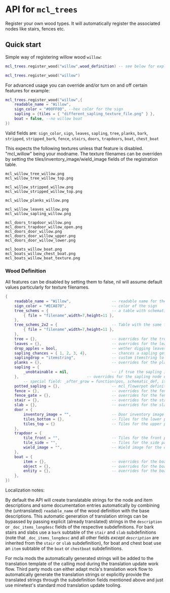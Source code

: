 # API for `mcl_trees`

Register your own wood types. It will automatically register the associated nodes like stairs, fences etc.

## Quick start

Simple way of registering willow wood `willow`:

```lua
mcl_trees.register_wood("willow",wood_definition) -- see below for explanation of wood definition
```

```lua
mcl_trees.register_wood("willow")
```

For advanced usage you can override and/or turn on and off certain features for example:

```lua
mcl_trees.register_wood("willow",{
    readable_name = "Willow",
	sign_color = "#00FF00", --hex color for the sign
	sapling = {tiles = { "different_sapling_texture_file.png" } },
	boat = false, --no willow boat
})
```

Valid fields are: `sign_color`, `sign`, `leaves`, `sapling`, `tree`, `planks`, `bark`, `stripped`, `stripped_bark`, `fence`, `stairs`, `doors`, `trapdoors`, `boat`, `chest_boat`

This expects the following textures unless that feature is disabled. "mcl_willow" being your modname.
The texture filenames can be overriden by setting the tiles/inventory_image/wield_image fields of the registration table.

```
mcl_willow_tree_willow.png
mcl_willow_tree_willow_top.png

mcl_willow_stripped_willow.png
mcl_willow_stripped_willow_top.png

mcl_willow_planks_willow.png

mcl_willow_leaves_willow.png
mcl_willow_sapling_willow.png

mcl_doors_trapdoor_willow.png
mcl_doors_trapdoor_willow_open.png
mcl_doors_door_willow.png
mcl_doors_door_willow_upper.png
mcl_doors_door_willow_lower.png

mcl_boats_willow_boat.png
mcl_boats_willow_chest_boat.png
mcl_boats_willow_boat_texture.png
```

### Wood Definition
All features can be disabled by setting them to false, nil will assume default values particularly for texture filenames.

```lua
{
    readable_name = "Willow",                  -- readable name for the tree type
	sign_color = "#ECA870",                    -- color of the sign
	tree_schems = {                            -- a table with schematics for tree growth from sapling, , no attempts to grow a normal tree will be made if this is absent.
		{ file = "filename",width=7,height=11 },
	},
	tree_schems_2x2 = {                        -- Table with the same format as above containing schematics to be grown from 2x2 saplings, no attempts to grow a 2x2 tree will be made if this is absent.
		{ file = "filename",width=7,height=11 },
	},
	tree = {},                                 -- overrides for the tree/log node definition
	leaves = {},                               -- overrides for the leaves node definition
	drop_apples = bool,                        -- wether digging leaves may drop apples
	sapling_chances = { 1, 2, 3, 4},           -- chances a sapling gets dropped for fortune levels 0-3 (default: {20, 16, 12, 10} )
	saplingdrop = "itemstring",                -- custom itemstring to drop instead of the API sapling
	planks = {},                               -- overrides for the planks node definition
	sapling = {
		_unobtainable = nil,                   -- if true the sapling item will not be obtainable through survival means
	},                              -- overrides for the sapling node definition
		-- special field: _after_grow = function(pos, schematic_def, is_2by2), this is called when a sapling of this type grows.
	potted_sapling = {},                       -- mcl_flowerpot definition or empty/nil for defaults
	fence = {},                                -- overrides for the fence node definition
	fence_gate = {},                           -- overrides for the fence gate node definition
	stair = {},                                -- overrides for the stairs node definitions
	slab = {},                                 -- overrides for the slab node definitions
	door = {
		inventory_image = "",                  -- Door inventory image
		tiles_bottom = {},                     -- Tiles for the lower part of the door
		tiles_top = {}                         -- Tiles for the upper part of the door
	},
	trapdoor = {
		tile_front = "",                       -- Tiles for the front part of the trapdoor
		tile_side = "",                        -- Tiles for the side part of the trapdoor
		wield_image = "",                      -- Wield image for the door
	},
	boat = {
		item = {},                             -- overrides for the boat item definition
		object = {},                           -- overrides for the boat item definition
		entity = {},                           -- overrides for the boat lua entity
	},
})
```

Localization notes:

By default the API will create translatable strings for the node and item
descriptions and some documentation entries automatically by combining the
(untranslated) `readable_name` of the wood definition with the base
descriptions. This automatic generation of translation strings can be bypassed
by passing explicit (already translated) strings in the `description` or
`_doc_items_longdesc` fields of the respective subdefinitions. For bark stairs
and slabs use a `bark` subtable of the `stair` and `slab` subdefinitions (note
that `_doc_items_longdesc` and all other fields *except `description`* are
inherited from the `stair` or `slab` subdefinition), for boat and chest boat use
an `item` subtable of the `boat` or `chestboat` subdefinitions.

For mcla mods the automatically generated strings will be added to the
translation template of the calling mod during the translation update work
flow. Third party mods can either adapt mcla's translation work flow to
automatically generate the translation strings or explicitly provide the
translated strings through the subdefinition fields mentioned above and just use
minetest's standard mod translation update tooling.
